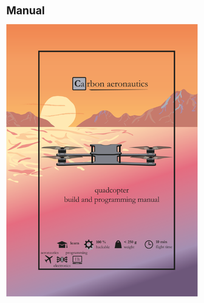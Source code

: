 # Manual

[![alt text](https://github.com/CarbonAeronautics/Manual/blob/db7c4cb1e18d58348f50fcf3cfcc0344a582109c/FRONT_PAGE.png?raw=true)](https://www.youtube.com/watch?v=fQhsgUEnV2w)
